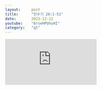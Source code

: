 ```yaml
---
layout:     post
title:      "민수기 26:1-51"
date:       2023-12-12
youtube:    "6rseHPUhuHI"
category:   "qt"
---
```


<div class="youtube margin-large">
    <iframe src="https://www.youtube.com/embed/6rseHPUhuHI" title="YouTube video player" frameborder="0" allow="accelerometer; autoplay; clipboard-write; encrypted-media; gyroscope; picture-in-picture; web-share" allowfullscreen></iframe>
</div>